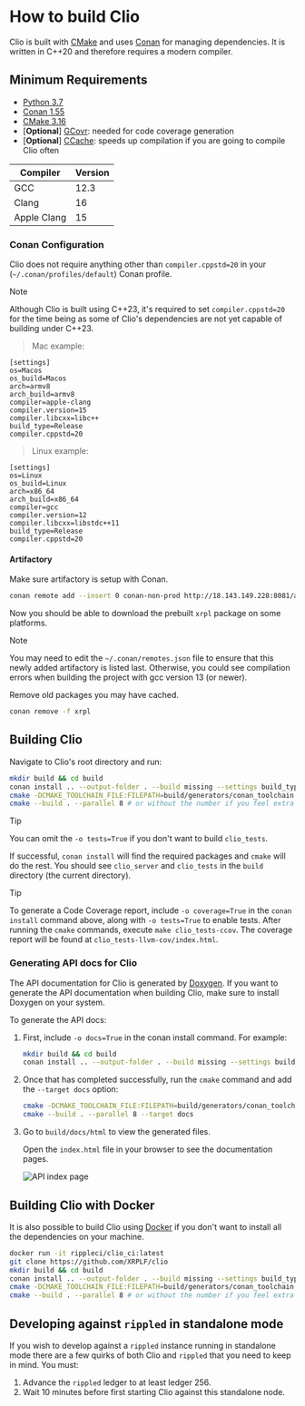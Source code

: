 # How to build Clio

Clio is built with [CMake](https://cmake.org/) and uses [Conan](https://conan.io/) for managing dependencies. It is written in C++20 and therefore requires a modern compiler.

## Minimum Requirements

- [Python 3.7](https://www.python.org/downloads/)
- [Conan 1.55](https://conan.io/downloads.html)
- [CMake 3.16](https://cmake.org/download/)
- [**Optional**] [GCovr](https://gcc.gnu.org/onlinedocs/gcc/Gcov.html): needed for code coverage generation
- [**Optional**] [CCache](https://ccache.dev/): speeds up compilation if you are going to compile Clio often

| Compiler    | Version |
|-------------|---------|
| GCC         | 12.3    |
| Clang       | 16      |
| Apple Clang | 15      |

### Conan Configuration

Clio does not require anything other than `compiler.cppstd=20` in your (`~/.conan/profiles/default`) Conan profile.

> [!NOTE]
> Although Clio is built using C++23, it's required to set `compiler.cppstd=20` for the time being as some of Clio's dependencies are not yet capable of building under C++23.

> Mac example:

```
[settings]
os=Macos
os_build=Macos
arch=armv8
arch_build=armv8
compiler=apple-clang
compiler.version=15
compiler.libcxx=libc++
build_type=Release
compiler.cppstd=20
```

> Linux example:

```
[settings]
os=Linux
os_build=Linux
arch=x86_64
arch_build=x86_64
compiler=gcc
compiler.version=12
compiler.libcxx=libstdc++11
build_type=Release
compiler.cppstd=20
```

#### Artifactory

Make sure artifactory is setup with Conan.

```sh
conan remote add --insert 0 conan-non-prod http://18.143.149.228:8081/artifactory/api/conan/conan-non-prod
```

Now you should be able to download the prebuilt `xrpl` package on some platforms.

> [!NOTE]
> You may need to edit the `~/.conan/remotes.json` file to ensure that this newly added artifactory is listed last. Otherwise, you could see compilation errors when building the project with gcc version 13 (or newer).

Remove old packages you may have cached.

```sh
conan remove -f xrpl
```

## Building Clio

Navigate to Clio's root directory and run:

```sh
mkdir build && cd build
conan install .. --output-folder . --build missing --settings build_type=Release -o tests=True -o lint=False
cmake -DCMAKE_TOOLCHAIN_FILE:FILEPATH=build/generators/conan_toolchain.cmake -DCMAKE_BUILD_TYPE=Release ..
cmake --build . --parallel 8 # or without the number if you feel extra adventurous
```

> [!TIP]
> You can omit the `-o tests=True` if you don't want to build `clio_tests`.

If successful, `conan install` will find the required packages and `cmake` will do the rest. You should see `clio_server` and `clio_tests` in the `build` directory (the current directory).

> [!TIP]
> To generate a Code Coverage report, include `-o coverage=True` in the `conan install` command above, along with `-o tests=True` to enable tests. After running the `cmake` commands, execute `make clio_tests-ccov`. The coverage report will be found at `clio_tests-llvm-cov/index.html`.

### Generating API docs for Clio

The API documentation for Clio is generated by [Doxygen](https://www.doxygen.nl/index.html). If you want to generate the API documentation when building Clio, make sure to install Doxygen on your system.

To generate the API docs:

1. First, include `-o docs=True` in the conan install command. For example:

    ```sh
    mkdir build && cd build
    conan install .. --output-folder . --build missing --settings build_type=Release -o tests=True -o lint=False -o docs=True
    ```

2. Once that has completed successfully, run the `cmake` command and add the `--target docs` option:

   ```sh
   cmake -DCMAKE_TOOLCHAIN_FILE:FILEPATH=build/generators/conan_toolchain.cmake -DCMAKE_BUILD_TYPE=Release ..
   cmake --build . --parallel 8 --target docs
   ```

3. Go to `build/docs/html` to view the generated files.

    Open the `index.html` file in your browser to see the documentation pages.

    ![API index page](./img/doxygen-docs-output.png "API index page")

## Building Clio with Docker

It is also possible to build Clio using [Docker](https://www.docker.com/) if you don't want to install all the dependencies on your machine.

```sh
docker run -it rippleci/clio_ci:latest
git clone https://github.com/XRPLF/clio
mkdir build && cd build
conan install .. --output-folder . --build missing --settings build_type=Release -o tests=True -o lint=False
cmake -DCMAKE_TOOLCHAIN_FILE:FILEPATH=build/generators/conan_toolchain.cmake -DCMAKE_BUILD_TYPE=Release ..
cmake --build . --parallel 8 # or without the number if you feel extra adventurous
```

## Developing against `rippled` in standalone mode

If you wish to develop against a `rippled` instance running in standalone mode there are a few quirks of both Clio and `rippled` that you need to keep in mind. You must:

1. Advance the `rippled` ledger to at least ledger 256.
2. Wait 10 minutes before first starting Clio against this standalone node.

